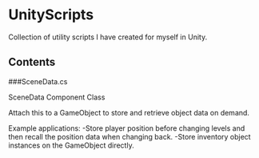 # UnityScripts
Collection of utility scripts I have created for myself in Unity.

## Contents

###SceneData.cs

SceneData Component Class

Attach this to a GameObject to store and retrieve
object data on demand.

Example applications:
-Store player position before changing levels and then recall the position data when changing back.
-Store inventory object instances on the GameObject directly.